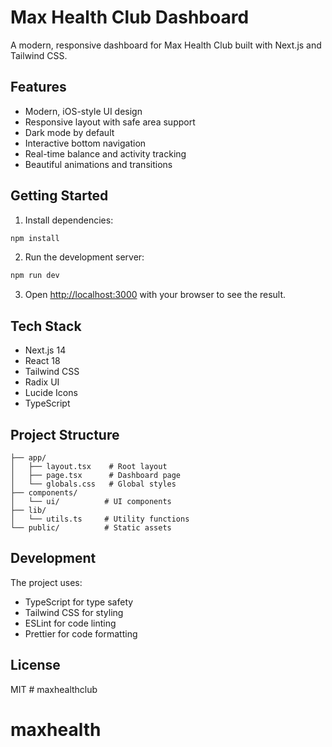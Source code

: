 # Max Health Club Dashboard

A modern, responsive dashboard for Max Health Club built with Next.js and Tailwind CSS.

## Features

- Modern, iOS-style UI design
- Responsive layout with safe area support
- Dark mode by default
- Interactive bottom navigation
- Real-time balance and activity tracking
- Beautiful animations and transitions

## Getting Started

1. Install dependencies:
```bash
npm install
```

2. Run the development server:
```bash
npm run dev
```

3. Open [http://localhost:3000](http://localhost:3000) with your browser to see the result.

## Tech Stack

- Next.js 14
- React 18
- Tailwind CSS
- Radix UI
- Lucide Icons
- TypeScript

## Project Structure

```
├── app/
│   ├── layout.tsx    # Root layout
│   ├── page.tsx      # Dashboard page
│   └── globals.css   # Global styles
├── components/
│   └── ui/          # UI components
├── lib/
│   └── utils.ts     # Utility functions
└── public/          # Static assets
```

## Development

The project uses:
- TypeScript for type safety
- Tailwind CSS for styling
- ESLint for code linting
- Prettier for code formatting

## License

MIT # maxhealthclub
# maxhealth

